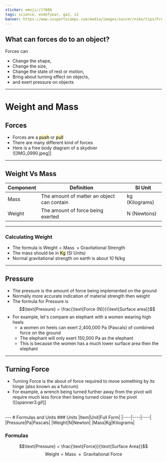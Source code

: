 ```yaml
---
sticker: emoji//1f606
tags: science, endofyear, ga3, s2
banner: https://www.ussportscamps.com/media/images/soccer/nike/tips/Freekick-Tip-Pic.jpg
---
```

## What can forces do to an object?
Forces can
- Change the shape,
- Change the size,
- Change the state of rest or motion,
- Bring about turning effect on objects,
- and exert pressure on objects
---
# Weight and Mass
## Forces
- Forces are a <mark style="background: #FFF3A3A6;">push</mark> or <mark style="background: #FFF3A3A6;">pull</mark> 
- There are many different kind of forces
- Here is a free body diagram of a skydiver<br>![[IMG_0990.jpeg]]

---
## Weight Vs Mass
|Component|Definition|SI Unit|
|----|----|----|
|Mass|The amount of matter an object can contain|kg (Kilograms)|
|Weight|The amount of force being exerted|N (Newtons)|

---
### Calculating Weight
- The formula is $\text{Weight} = \text{Mass } \times \text{Gravitational Strength}$
- The mass should be in <mark style="background: #FFF3A3A6;">Kg</mark> (SI Units)
- Normal gravitational strength on earth is about 10 N/kg

---
## Pressure
- The pressure is the amount of force being implemented on the ground 
- Normally more accurate indication of material strength then weight
- The formula for Pressure is $$\text{Pressure} = \frac{\text{Force (N)}}{\text{Surface area}}$$
- For example, let's compare an elephant with a women wearing high heels
	- a women on heels can exert 2,400,000 Pa (Pascals) of combined force on the ground
	- The elephant will only exert 150,000 Pa as the elephant
	- This is because the women has a much lower surface area then the elephant
---
## Turning Force
- Turning Force is the about of force required to move something by its hinge (also known as a fulcrum)
- For example, a wrench being turned further away from the pivot will require much less force then being turned closer to the pivot<br>
![[spanner3.gif]]
<br>
---
# Formulas and Units
### Units
|Item|Unit|Full Form|
|----|----|----|
|Pressure|Pa|Pascals|
|Weight|N|Newton|
|Mass|Kg|Kilograms|

### Formulas
$$\text{Pressure} = \frac{\text{Force}}{\text{Surface Area}}$$
$$\text{Weight} = \text{Mass } \times \text{ Gravitational Force}$$